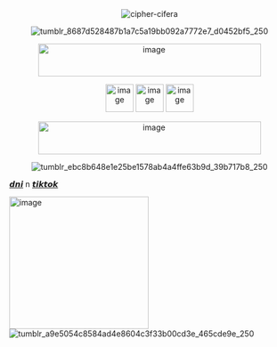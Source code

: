 

<div align="center"

![cipher-cifera](https://github.com/user-attachments/assets/53fbe7e0-4590-4947-9dcb-b59ea4ac2697)


  ![tumblr_8687d528487b1a7c5a19bb092a7772e7_d0452bf5_250](https://github.com/user-attachments/assets/f84f4228-93f3-457a-bd49-e4bf3d45e7ee)

  <img width="400" height="59" alt="image" src="https://github.com/user-attachments/assets/994a8027-0af8-4e13-b425-a2995d8c84c2" />

<img width="50" height="50" alt="image" src="https://github.com/user-attachments/assets/5ef99721-ace5-4a4f-8608-20a5bbb41af1" /> <img width="50" height="50" alt="image" src="https://github.com/user-attachments/assets/635d3c8f-e32e-4499-9a4e-83ff5c361366" /> <img width="50" height="50" alt="image" src="https://github.com/user-attachments/assets/bb189d45-3307-4ba9-8295-e69cc31b06d4" />


<img width="400" height="59" alt="image" src="https://github.com/user-attachments/assets/177e5ee2-4fee-42f7-a638-5290ac387c4f" />


<div align="center">


![tumblr_ebc8b648e1e25be1578ab4a4ffe63b9d_39b717b8_250](https://github.com/user-attachments/assets/1b924bec-50f2-48d7-a5fd-4f29090a7e40)

<div align="left">

[𝙙𝙣𝙞](https://teletype.in/@iuuoolllllll/Z50acvcduRY) n [𝙩𝙞𝙠𝙩𝙤𝙠](https://tiktok.com/@iuuoollllll)

<img width="250" height="238" alt="image" src="https://github.com/user-attachments/assets/a5e98158-c851-4821-8fe0-38e5fc8ebd20" /> ![tumblr_a9e5054c8584ad4e8604c3f33b00cd3e_465cde9e_250](https://github.com/user-attachments/assets/c327b417-3bda-4e8d-b14f-bb37f082cf1f)













